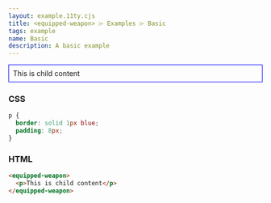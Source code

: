 ```yaml
---
layout: example.11ty.cjs
title: <equipped-weapon> ⌲ Examples ⌲ Basic
tags: example
name: Basic
description: A basic example
---
```


<style>
  equipped-weapon p {
    border: solid 1px blue;
    padding: 8px;
  }
</style>
<equipped-weapon>
  <p>This is child content</p>
</equipped-weapon>

<h3>CSS</h3>

```css
p {
  border: solid 1px blue;
  padding: 8px;
}
```

<h3>HTML</h3>

```html
<equipped-weapon>
  <p>This is child content</p>
</equipped-weapon>
```
